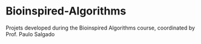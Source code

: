# Bioinspired-Algorithms
Projets developed during the Bioinspired Algorithms course, coordinated by Prof. Paulo Salgado
